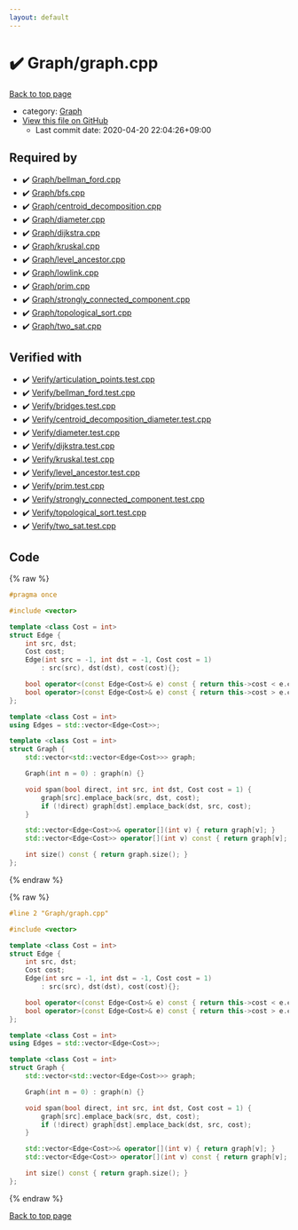 ```yaml
---
layout: default
---
```


<!-- mathjax config similar to math.stackexchange -->
<script type="text/javascript" async
  src="https://cdnjs.cloudflare.com/ajax/libs/mathjax/2.7.5/MathJax.js?config=TeX-MML-AM_CHTML">
</script>
<script type="text/x-mathjax-config">
  MathJax.Hub.Config({
    TeX: { equationNumbers: { autoNumber: "AMS" }},
    tex2jax: {
      inlineMath: [ ['$','$'] ],
      processEscapes: true
    },
    "HTML-CSS": { matchFontHeight: false },
    displayAlign: "left",
    displayIndent: "2em"
  });
</script>

<script type="text/javascript" src="https://cdnjs.cloudflare.com/ajax/libs/jquery/3.4.1/jquery.min.js"></script>
<script src="https://cdn.jsdelivr.net/npm/jquery-balloon-js@1.1.2/jquery.balloon.min.js" integrity="sha256-ZEYs9VrgAeNuPvs15E39OsyOJaIkXEEt10fzxJ20+2I=" crossorigin="anonymous"></script>
<script type="text/javascript" src="../../assets/js/copy-button.js"></script>
<link rel="stylesheet" href="../../assets/css/copy-button.css" />


# :heavy_check_mark: Graph/graph.cpp

<a href="../../index.html">Back to top page</a>

* category: <a href="../../index.html#4cdbd2bafa8193091ba09509cedf94fd">Graph</a>
* <a href="{{ site.github.repository_url }}/blob/master/Graph/graph.cpp">View this file on GitHub</a>
    - Last commit date: 2020-04-20 22:04:26+09:00




## Required by

* :heavy_check_mark: <a href="bellman_ford.cpp.html">Graph/bellman_ford.cpp</a>
* :heavy_check_mark: <a href="bfs.cpp.html">Graph/bfs.cpp</a>
* :heavy_check_mark: <a href="centroid_decomposition.cpp.html">Graph/centroid_decomposition.cpp</a>
* :heavy_check_mark: <a href="diameter.cpp.html">Graph/diameter.cpp</a>
* :heavy_check_mark: <a href="dijkstra.cpp.html">Graph/dijkstra.cpp</a>
* :heavy_check_mark: <a href="kruskal.cpp.html">Graph/kruskal.cpp</a>
* :heavy_check_mark: <a href="level_ancestor.cpp.html">Graph/level_ancestor.cpp</a>
* :heavy_check_mark: <a href="lowlink.cpp.html">Graph/lowlink.cpp</a>
* :heavy_check_mark: <a href="prim.cpp.html">Graph/prim.cpp</a>
* :heavy_check_mark: <a href="strongly_connected_component.cpp.html">Graph/strongly_connected_component.cpp</a>
* :heavy_check_mark: <a href="topological_sort.cpp.html">Graph/topological_sort.cpp</a>
* :heavy_check_mark: <a href="two_sat.cpp.html">Graph/two_sat.cpp</a>


## Verified with

* :heavy_check_mark: <a href="../../verify/Verify/articulation_points.test.cpp.html">Verify/articulation_points.test.cpp</a>
* :heavy_check_mark: <a href="../../verify/Verify/bellman_ford.test.cpp.html">Verify/bellman_ford.test.cpp</a>
* :heavy_check_mark: <a href="../../verify/Verify/bridges.test.cpp.html">Verify/bridges.test.cpp</a>
* :heavy_check_mark: <a href="../../verify/Verify/centroid_decomposition_diameter.test.cpp.html">Verify/centroid_decomposition_diameter.test.cpp</a>
* :heavy_check_mark: <a href="../../verify/Verify/diameter.test.cpp.html">Verify/diameter.test.cpp</a>
* :heavy_check_mark: <a href="../../verify/Verify/dijkstra.test.cpp.html">Verify/dijkstra.test.cpp</a>
* :heavy_check_mark: <a href="../../verify/Verify/kruskal.test.cpp.html">Verify/kruskal.test.cpp</a>
* :heavy_check_mark: <a href="../../verify/Verify/level_ancestor.test.cpp.html">Verify/level_ancestor.test.cpp</a>
* :heavy_check_mark: <a href="../../verify/Verify/prim.test.cpp.html">Verify/prim.test.cpp</a>
* :heavy_check_mark: <a href="../../verify/Verify/strongly_connected_component.test.cpp.html">Verify/strongly_connected_component.test.cpp</a>
* :heavy_check_mark: <a href="../../verify/Verify/topological_sort.test.cpp.html">Verify/topological_sort.test.cpp</a>
* :heavy_check_mark: <a href="../../verify/Verify/two_sat.test.cpp.html">Verify/two_sat.test.cpp</a>


## Code

<a id="unbundled"></a>
{% raw %}
```cpp
#pragma once

#include <vector>

template <class Cost = int>
struct Edge {
    int src, dst;
    Cost cost;
    Edge(int src = -1, int dst = -1, Cost cost = 1)
        : src(src), dst(dst), cost(cost){};

    bool operator<(const Edge<Cost>& e) const { return this->cost < e.cost; }
    bool operator>(const Edge<Cost>& e) const { return this->cost > e.cost; }
};

template <class Cost = int>
using Edges = std::vector<Edge<Cost>>;

template <class Cost = int>
struct Graph {
    std::vector<std::vector<Edge<Cost>>> graph;

    Graph(int n = 0) : graph(n) {}

    void span(bool direct, int src, int dst, Cost cost = 1) {
        graph[src].emplace_back(src, dst, cost);
        if (!direct) graph[dst].emplace_back(dst, src, cost);
    }

    std::vector<Edge<Cost>>& operator[](int v) { return graph[v]; }
    std::vector<Edge<Cost>> operator[](int v) const { return graph[v]; }

    int size() const { return graph.size(); }
};

```
{% endraw %}

<a id="bundled"></a>
{% raw %}
```cpp
#line 2 "Graph/graph.cpp"

#include <vector>

template <class Cost = int>
struct Edge {
    int src, dst;
    Cost cost;
    Edge(int src = -1, int dst = -1, Cost cost = 1)
        : src(src), dst(dst), cost(cost){};

    bool operator<(const Edge<Cost>& e) const { return this->cost < e.cost; }
    bool operator>(const Edge<Cost>& e) const { return this->cost > e.cost; }
};

template <class Cost = int>
using Edges = std::vector<Edge<Cost>>;

template <class Cost = int>
struct Graph {
    std::vector<std::vector<Edge<Cost>>> graph;

    Graph(int n = 0) : graph(n) {}

    void span(bool direct, int src, int dst, Cost cost = 1) {
        graph[src].emplace_back(src, dst, cost);
        if (!direct) graph[dst].emplace_back(dst, src, cost);
    }

    std::vector<Edge<Cost>>& operator[](int v) { return graph[v]; }
    std::vector<Edge<Cost>> operator[](int v) const { return graph[v]; }

    int size() const { return graph.size(); }
};

```
{% endraw %}

<a href="../../index.html">Back to top page</a>

